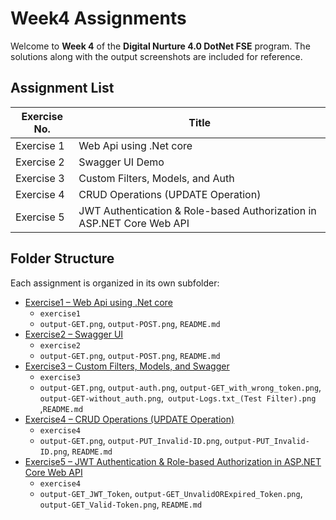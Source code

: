 # Week4 Assignments

Welcome to **Week 4** of the **Digital Nurture 4.0 DotNet FSE** program.
The solutions along with the output screenshots are included for reference.

## Assignment List

| Exercise No. | Title                                      |
|--------------|--------------------------------------------|
| Exercise 1   | Web Api using .Net core             |
| Exercise 2   | Swagger UI Demo             |
| Exercise 3  | Custom Filters, Models, and Auth            |
| Exercise 4  | CRUD Operations (UPDATE Operation)            |
| Exercise 5   | JWT Authentication & Role-based Authorization in ASP.NET Core Web API            |

## Folder Structure

Each assignment is organized in its own subfolder:

* [Exercise1 – Web Api using .Net core](./Exercise1)
    * `exercise1` 
    * `output-GET.png`, `output-POST.png`, `README.md`
* [Exercise2 – Swagger UI](./Exercise2)
    * `exercise2` 
    * `output-GET.png`, `output-POST.png`, `README.md`
* [Exercise3 – Custom Filters, Models, and Swagger](./Exercise3)
    * `exercise3` 
    * `output-GET.png`, `output-auth.png`, `output-GET_with_wrong_token.png`, `output-GET-without_auth.png`,` output-Logs.txt_(Test Filter).png` ,`README.md`
* [Exercise4 – CRUD Operations (UPDATE Operation)](./Exercise4)
    * `exercise4` 
    * `output-GET.png`, `output-PUT_Invalid-ID.png`, `output-PUT_Invalid-ID.png`, `README.md`
* [Exercise5 – JWT Authentication & Role-based Authorization in ASP.NET Core Web API](./Exercise5)
    * `exercise4` 
    * `output-GET_JWT_Token`, `output-GET_UnvalidORExpired_Token.png`, `output-GET_Valid-Token.png`, `README.md`